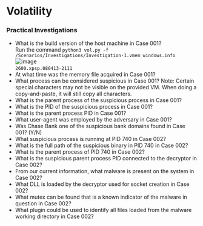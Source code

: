 # Volatility

### Practical Investigations
- What is the build version of the host machine in Case 001?<br />
Run the command `python3 vol.py -f /Scenarios/Investigations/Investigation-1.vmem windows.info`<br />
![image](https://github.com/user-attachments/assets/7bfa172d-b5e0-4463-a76e-2ab1650f03f1)<br />
`2600.xpsp.080413-2111`
- At what time was the memory file acquired in Case 001?<br />
- What process can be considered suspicious in Case 001? Note: Certain special characters may not be visible on the provided VM. When doing a copy-and-paste, it will still copy all characters.<br />
- What is the parent process of the suspicious process in Case 001?<br />
- What is the PID of the suspicious process in Case 001?<br />
- What is the parent process PID in Case 001?<br />
- What user-agent was employed by the adversary in Case 001?<br />
- Was Chase Bank one of the suspicious bank domains found in Case 001? (Y/N)<br />
- What suspicious process is running at PID 740 in Case 002?<br />
- What is the full path of the suspicious binary in PID 740 in Case 002?<br />
- What is the parent process of PID 740 in Case 002?<br />
- What is the suspicious parent process PID connected to the decryptor in Case 002?<br />
- From our current information, what malware is present on the system in Case 002?<br />
- What DLL is loaded by the decryptor used for socket creation in Case 002?<br />
- What mutex can be found that is a known indicator of the malware in question in Case 002?<br />
- What plugin could be used to identify all files loaded from the malware working directory in Case 002?<br />
